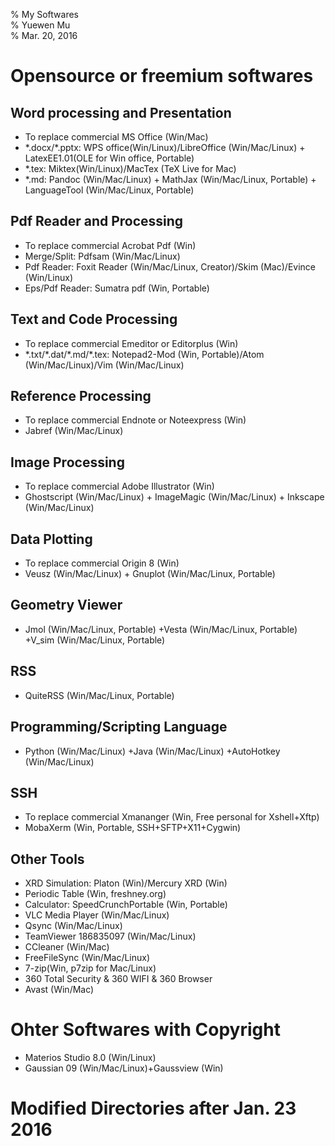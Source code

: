 ﻿% My Softwares   
% Yuewen Mu    
% Mar. 20, 2016    

# Opensource or freemium softwares

## Word processing and Presentation  
* To replace commercial MS Office (Win/Mac)
* \*.docx/\*.pptx: WPS office(Win/Linux)/LibreOffice (Win/Mac/Linux) + LatexEE1.01(OLE for Win office, Portable)
* \*.tex: Miktex(Win/Linux)/MacTex (TeX Live for Mac)
* \*.md: Pandoc (Win/Mac/Linux) + MathJax (Win/Mac/Linux, Portable) + LanguageTool (Win/Mac/Linux, Portable) 

## Pdf Reader and Processing
* To replace commercial Acrobat Pdf (Win)
* Merge/Split: Pdfsam (Win/Mac/Linux)
* Pdf Reader: Foxit Reader (Win/Mac/Linux, Creator)/Skim (Mac)/Evince (Win/Linux)
* Eps/Pdf Reader: Sumatra pdf (Win, Portable)
 
## Text and Code Processing
* To replace commercial Emeditor or Editorplus (Win)
* \*.txt/\*.dat/\*.md/\*.tex: Notepad2-Mod (Win, Portable)/Atom (Win/Mac/Linux)/Vim (Win/Mac/Linux)

## Reference Processing
* To replace commercial Endnote or Noteexpress (Win)
* Jabref (Win/Mac/Linux)

## Image Processing
* To replace commercial Adobe Illustrator (Win)
* Ghostscript (Win/Mac/Linux) + ImageMagic (Win/Mac/Linux) + Inkscape (Win/Mac/Linux)

## Data Plotting
* To replace commercial Origin 8 (Win)
* Veusz (Win/Mac/Linux) + Gnuplot (Win/Mac/Linux, Portable)

## Geometry Viewer
* Jmol (Win/Mac/Linux, Portable) +Vesta (Win/Mac/Linux, Portable) +V_sim (Win/Mac/Linux, Portable) 

## RSS
*  QuiteRSS (Win/Mac/Linux, Portable)

## Programming/Scripting Language
* Python (Win/Mac/Linux) +Java (Win/Mac/Linux) +AutoHotkey (Win/Mac/Linux) 

## SSH  
* To replace commercial Xmananger (Win, Free personal for Xshell+Xftp)
* MobaXerm (Win, Portable, SSH+SFTP+X11+Cygwin)

## Other Tools
* XRD Simulation: Platon (Win)/Mercury XRD (Win)
* Periodic Table (Win, freshney.org)
* Calculator:  SpeedCrunchPortable (Win, Portable)
* VLC Media Player (Win/Mac/Linux)
* Qsync (Win/Mac/Linux)
* TeamViewer 186835097 (Win/Mac/Linux)
* CCleaner (Win/Mac)
* FreeFileSync (Win/Mac/Linux)
* 7-zip(Win, p7zip for Mac/Linux)
* 360 Total Security & 360 WIFI & 360 Browser
* Avast (Win/Mac)

# Ohter Softwares with Copyright
* Materios Studio 8.0 (Win/Linux)
* Gaussian 09 (Win/Mac/Linux)+Gaussview (Win)

# Modified Directories after Jan. 23 2016
